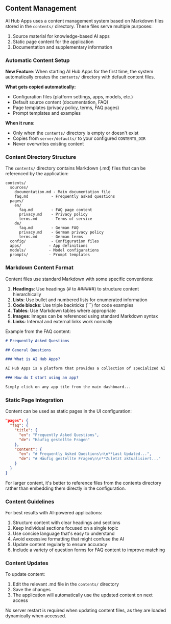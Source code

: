 ## Content Management

AI Hub Apps uses a content management system based on Markdown files stored in the `contents/` directory. These files serve multiple purposes:

1. Source material for knowledge-based AI apps
2. Static page content for the application
3. Documentation and supplementary information

### Automatic Content Setup

**New Feature**: When starting AI Hub Apps for the first time, the system automatically creates the `contents/` directory with default content files.

**What gets copied automatically:**
- Configuration files (platform settings, apps, models, etc.)
- Default source content (documentation, FAQ)
- Page templates (privacy policy, terms, FAQ pages)
- Prompt templates and examples

**When it runs:**
- Only when the `contents/` directory is empty or doesn't exist
- Copies from `server/defaults/` to your configured `CONTENTS_DIR`
- Never overwrites existing content

### Content Directory Structure

The `contents/` directory contains Markdown (.md) files that can be referenced by the application:

```
contents/
  sources/
    documentation.md - Main documentation file
    faq.md          - Frequently asked questions
  pages/
    en/
      faq.md        - FAQ page content
      privacy.md    - Privacy policy
      terms.md      - Terms of service
    de/
      faq.md        - German FAQ
      privacy.md    - German privacy policy
      terms.md      - German terms
  config/           - Configuration files
  apps/            - App definitions
  models/          - Model configurations
  prompts/         - Prompt templates
```

### Markdown Content Format

Content files use standard Markdown with some specific conventions:

1. **Headings**: Use headings (# to ######) to structure content hierarchically
2. **Lists**: Use bullet and numbered lists for enumerated information
3. **Code blocks**: Use triple backticks (```) for code examples
4. **Tables**: Use Markdown tables where appropriate
5. **Images**: Images can be referenced using standard Markdown syntax
6. **Links**: Internal and external links work normally

Example from the FAQ content:

```markdown
# Frequently Asked Questions

## General Questions

### What is AI Hub Apps?

AI Hub Apps is a platform that provides a collection of specialized AI assistants...

### How do I start using an app?

Simply click on any app tile from the main dashboard...
```

### Static Page Integration

Content can be used as static pages in the UI configuration:

```json
"pages": {
  "faq": {
    "title": {
      "en": "Frequently Asked Questions",
      "de": "Häufig gestellte Fragen"
    },
    "content": {
      "en": "# Frequently Asked Questions\n\n**Last Updated...",
      "de": "# Häufig gestellte Fragen\n\n**Zuletzt aktualisiert..."
    }
  }
}
```

For larger content, it's better to reference files from the contents directory rather than embedding them directly in the configuration.

### Content Guidelines

For best results with AI-powered applications:

1. Structure content with clear headings and sections
2. Keep individual sections focused on a single topic
3. Use concise language that's easy to understand
4. Avoid excessive formatting that might confuse the AI
5. Update content regularly to ensure accuracy
6. Include a variety of question forms for FAQ content to improve matching

### Content Updates

To update content:

1. Edit the relevant .md file in the `contents/` directory
2. Save the changes
3. The application will automatically use the updated content on next access

No server restart is required when updating content files, as they are loaded dynamically when accessed.
